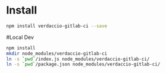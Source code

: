 # Install

```bash
npm install verdaccio-gitlab-ci --save
```

#Local Dev

```bash
npm install
mkdir node_modules/verdaccio-gitlab-ci
ln -s `pwd`/index.js node_modules/verdaccio-gitlab-ci/
ln -s `pwd`/package.json node_modules/verdaccio-gitlab-ci/

``` 

